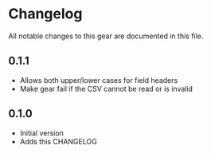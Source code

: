 # Changelog

All notable changes to this gear are documented in this file.

## 0.1.1

* Allows both upper/lower cases for field headers
* Make gear fail if the CSV cannot be read or is invalid

## 0.1.0

* Initial version
* Adds this CHANGELOG
